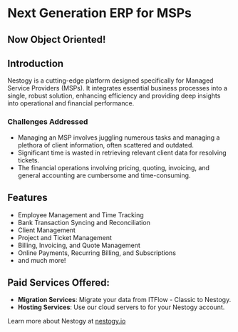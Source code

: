 # Next Generation ERP for MSPs
## Now Object Oriented!

## Introduction
Nestogy is a cutting-edge platform designed specifically for Managed Service Providers (MSPs). It integrates essential business processes into a single, robust solution, enhancing efficiency and providing deep insights into operational and financial performance.

### Challenges Addressed

- Managing an MSP involves juggling numerous tasks and managing a plethora of client information, often scattered and outdated.
- Significant time is wasted in retrieving relevant client data for resolving tickets.
- The financial operations involving pricing, quoting, invoicing, and general accounting are cumbersome and time-consuming.

## Features
- Employee Management and Time Tracking
- Bank Transaction Syncing and Reconciliation
- Client Management
- Project and Ticket Management
- Billing, Invoicing, and Quote Management
- Online Payments, Recurring Billing, and Subscriptions
- and much more!


## Paid Services Offered:
- **Migration Services**: Migrate your data from ITFlow - Classic to Nestogy.
- **Hosting Services**: Use our cloud servers to for your Nestogy account.

Learn more about Nestogy at [nestogy.io](https://nestogy.io)
